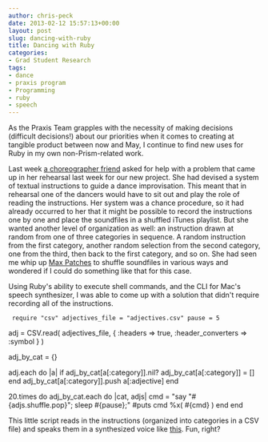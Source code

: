 ```yaml
---
author: chris-peck
date: 2013-02-12 15:57:13+00:00
layout: post
slug: dancing-with-ruby
title: Dancing with Ruby
categories:
- Grad Student Research
tags:
- dance
- praxis program
- Programming
- ruby
- speech
---
```


As the Praxis Team grapples with the necessity of making decisions (difficult decisions!) about our priorities when it comes to creating at tangible product between now and May, I continue to find new uses for Ruby in my own non-Prism-related work.

Last week [ a choreographer friend](http://goodmove.be) asked for help with a problem that came up in her rehearsal last week for our new project. She had devised a system of textual instructions to guide a dance improvisation. This meant that in rehearsal one of the dancers would have to sit out and play the role of reading the instructions. Her system was a chance procedure, so it had already occurred to her that it might be possible to record the instructions one by one and place the soundfiles in a shuffled iTunes playlist. But she wanted another level of organization as well: an instruction drawn at random from one of three categories in sequence. A random instruction from the first category, another random selection from the second category, one from the third, then back to the first category, and so on. She had seen me whip up [Max Patches](http://cycling74.com/whatismax/) to shuffle soundfiles in various ways and wondered if I could do something like that for this case.

Using Ruby's ability to execute shell commands, and the CLI for Mac's speech synthesizer, I was able to come up with a solution that didn't require recording all of the instructions.

`
require "csv"
adjectives_file = "adjectives.csv"
pause = 5`

adj = CSV.read(
adjectives_file,
{
:headers => true,
:header_converters => :symbol
}
)

adj_by_cat = {}

adj.each do |a|
if adj_by_cat[a[:category]].nil?
adj_by_cat[a[:category]] = []
end
adj_by_cat[a[:category]].push a[:adjective]
end

20.times do
adj_by_cat.each do |cat, adjs|
cmd = "say "#{adjs.shuffle.pop}"; sleep #{pause};"
#puts cmd
%x( #{cmd} )
end
end

This little script reads in the instructions (organized into categories in a CSV file) and speaks them in a synthesized voice like [this](https://soundcloud.com/chris-peck-6/adjective-shuffle-test). Fun, right?
